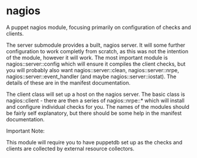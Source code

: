 # nagios #

A puppet nagios module, focusing primarily on configuration of checks and clients.

The server submodule provides a built, nagios server. It will some further configuration to work completly from scratch, as this was not the intention of the module, however it will work. The most important module is nagios::server::config which will ensure it compiles the client checks, but you will probably also want nagios::server::clean, nagios::server::nrpe, nagios::server::event_handler (and maybe nagios::server::iostat). The details of these are in the manifest documentation.

The client class will set up a host on the nagios server. The basic class is nagios::client - there are then a series of nagios::nrpe::* which will install and configure individual checks for you. The names of the modules should be fairly self explanatory, but there should be some help in the manifest documentation.

Important Note:

This module will require you to have puppetdb set up as the checks and clients are collected by external resource collectors.